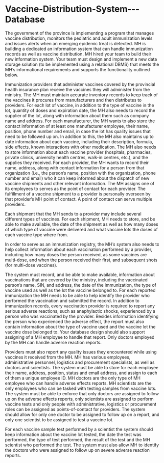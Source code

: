 # Vaccine-Distribution-System---Database
The government of the province is implementing a program that manages vaccine distribution, monitors the pediatric and adult immunization levels and issues alerts when an emerging epidemic treat is detected. MH is building a dedicated an information system that can handle immunization records as well as vaccine distribution. MH hired your team to build their new information system. Your team must design and implement a new data storage solution (to be implemented using a relational DBMS) that meets the MH’s informational requirements and supports the functionality outlined below.

Immunization providers that administer vaccines covered by the provincial health insurance plan receive the vaccines they will administer from the ministry. The MH must maintain accurate inventory records to keep track of the vaccines it procures from manufacturers and then distributes to providers. For each lot of vaccine, in addition to the type of vaccine in the lot, quantity of doses and expiration date, the MH also needs to record the supplier of the lot, along with information about them such as company name and address. For each manufacturer, the MH wants to also store the contact information of at least one manufacturer employee, their name, position, phone number and email, in case the lot has quality issues that need to be followed up on. In addition to this, the MH also maintains up to date information about each vaccine, including their description, formula, side effects, known interactions with other medication. The MH also needs to store information about each vaccine provider (hospitals, pharmacies, private clinics, university health centres, walk-in centres, etc.), and the supplies they received. For each provider, the MH wants to record their name, address, along with contact information for a person from that organization (i.e., the person’s name, position with the organization, phone number and email) who it can keep informed about the dispatch of new vaccine shipments and other relevant information. The MH assigns one of its employees to serves as the point of contact for each provider. The fulfillment of a vaccine shipment to a provider is personally overseen by that provider’s MH point of contact. A point of contact can serve multiple providers.

Each shipment that the MH sends to a provider may include several different types of vaccines. For each shipment, MH needs to store, and be able to make available, the date of the shipment as well as how many doses of which type of vaccine were delivered and what vaccine lots the doses of each vaccine type where from.

In order to serve as an immunization registry, the MH’s system also needs to help collect information about each vaccination performed by a provider, including how many doses the person received, as some vaccines are multi-dose, and when the person received their first, and subsequent shots (for multi-dose vaccines). 

The system must record, and be able to make available, information about vaccinations that are covered by the ministry, including the vaccinated person’s name, SIN, and address, the date of the immunization, the type of vaccine used as well as the lot the vaccine belonged to. For each reported immunization the MH needs to be able to help identify the provider who performed the vaccination and submitted the record. In addition to immunization records, every vaccination provider is required to report any serious adverse reactions, such as anaphylactic shocks, experienced by a person who was vaccinated by the provider. Besides information identifying the person who experienced the adverse effect, the report must also contain information about the type of vaccine used and the vaccine lot the vaccine dose belonged to. Your database design should also support assigning of a MH employee to handle that report. Only doctors employed by the MH can handle adverse reaction reports.

Providers must also report any quality issues they encountered while using vaccines it received from the MH. MH has various employees, administrative personnel, logistics and procurement specialists, as well as doctors and scientists. The system must be able to store for each employee their name, address, position, status and email address, and assign to each of them a unique employee ID. MH doctors are the only type of MH employee who can handle adverse effects reports. MH scientists are the only employees who can be tasked with testing samples from vaccine lots. The system must be able to enforce that only doctors are assigned to follow up on the adverse effects reports, only scientists are assigned to perform vaccine tests and only people with administrative, logistics or procurement roles can be assigned as points-of-contact for providers. The system should allow for only one doctor to be assigned to follow up on a report, and only one
scientist to be assigned to test a vaccine lot.

For each vaccine sample test performed by a scientist the system should keep information about the vaccine lot tested, the date the test was performed, the type of test performed, the result of the test and the MH scientist who performed the test. The system must also allow MH to identify the doctors who were assigned to follow up on severe adverse reaction reports.

